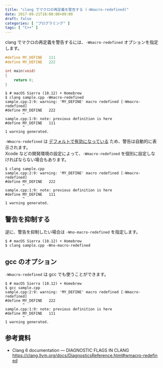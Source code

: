 ```yaml
---
title: "clang でマクロの再定義を警告する (-Wmacro-redefined)"
date: 2017-09-21T18:00:00+09:00
draft: false
categories: [ "プログラミング" ]
tags: [ "C++" ]
---
```


clang でマクロの再定義を警告するには、```-Wmacro-redefined``` オプションを指定します。

```cpp
#define MY_DEFINE   111
#define MY_DEFINE   222

int main(void)
{
    return 0;
}
```

```shell
$ # macOS Sierra (10.12) + Homebrew
$ clang sample.cpp -Wmacro-redefined
sample.cpp:2:9: warning: 'MY_DEFINE' macro redefined [-Wmacro-redefined]
#define MY_DEFINE   222
        ^
sample.cpp:1:9: note: previous definition is here
#define MY_DEFINE   111
        ^
1 warning generated.
```

```-Wmacro-redefined``` は [デフォルトで有効になっている](https://clang.llvm.org/docs/DiagnosticsReference.html#wmacro-redefined) ため、警告は自動的に表示されます。<br />
Xcode などの開発環境の設定によって、```-Wmacro-redefined``` を個別に設定しなければならない場合もあります。

```shell
$ clang sample.cpp
sample.cpp:2:9: warning: 'MY_DEFINE' macro redefined [-Wmacro-redefined]
#define MY_DEFINE   222
        ^
sample.cpp:1:9: note: previous definition is here
#define MY_DEFINE   111
        ^
1 warning generated.
```

## 警告を抑制する

逆に、警告を抑制したい場合は ```-Wno-macro-redefined``` を指定します。

```shell
$ # macOS Sierra (10.12) + Homebrew
$ clang sample.cpp -Wno-macro-redefined
```

## gcc のオプション

```-Wmacro-redefined``` は gcc でも使うことができます。

```shell
$ # macOS Sierra (10.12) + Homebrew
$ gcc sample.cpp
sample.cpp:2:9: warning: 'MY_DEFINE' macro redefined [-Wmacro-redefined]
#define MY_DEFINE   222
        ^
sample.cpp:1:9: note: previous definition is here
#define MY_DEFINE   111
        ^
1 warning generated.
```

## 参考資料

- Clang 6 documentation &mdash; DIAGNOSTIC FLAGS IN CLANG<br />
  <span style="word-break: break-all;">
  https://clang.llvm.org/docs/DiagnosticsReference.html#wmacro-redefined
  </span>
